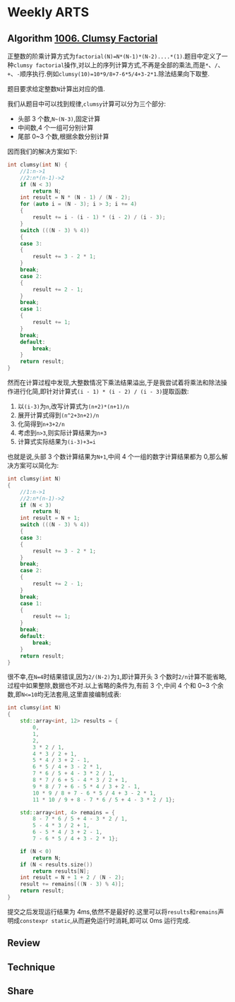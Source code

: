 # Weekly ARTS

## Algorithm [1006. Clumsy Factorial](https://leetcode.com/problems/clumsy-factorial/)

正整数的阶乘计算方式为`factorial(N)=N*(N-1)*(N-2)....*(1)`.题目中定义了一种`clumsy factorial`操作,对以上的序列计算方式,不再是全部的乘法,而是`*`、`/`、`+`、`-`顺序执行.例如`clumsy(10)=10*9/8+7-6*5/4+3-2*1`.除法结果向下取整.

题目要求给定整数`N`计算出对应的值.

我们从题目中可以找到规律,`clumsy`计算可以分为三个部分:

- 头部 3 个数,`N~(N-3)`,固定计算
- 中间数,4 个一组可分别计算
- 尾部 0~3 个数,根据余数分别计算

因而我们的解决方案如下:

```C++
int clumsy(int N) {
    //1:n->1
    //2:n*(n-1)->2
    if (N < 3)
        return N;
    int result = N * (N - 1) / (N - 2);
    for (auto i = (N - 3); i > 3; i += 4)
    {
        result += i - (i - 1) * (i - 2) / (i - 3);
    }
    switch (((N - 3) % 4))
    {
    case 3:
    {
        result += 3 - 2 * 1;
    }
    break;
    case 2:
    {
        result += 2 - 1;
    }
    break;
    case 1:
    {
        result += 1;
    }
    break;
    default:
        break;
    }
    return result;
}
```

然而在计算过程中发现,大整数情况下乘法结果溢出,于是我尝试着将乘法和除法操作进行化简,即针对计算式`(i - 1) * (i - 2) / (i - 3)`提取函数:

1. 以`(i-3)`为`n`,改写计算式为`(n+2)*(n+1)/n`
2. 展开计算式得到`(n^2+3n+2)/n`
3. 化简得到`n+3+2/n`
4. 考虑到`n>3`,则实际计算结果为`n+3`
5. 计算式实际结果为`(i-3)+3=i`

也就是说,头部 3 个数计算结果为`N+1`,中间 4 个一组的数字计算结果都为 0,那么解决方案可以简化为:

```C++
int clumsy(int N)
{
    //1:n->1
    //2:n*(n-1)->2
    if (N < 3)
        return N;
    int result = N + 1;
    switch (((N - 3) % 4))
    {
    case 3:
    {
        result += 3 - 2 * 1;
    }
    break;
    case 2:
    {
        result += 2 - 1;
    }
    break;
    case 1:
    {
        result += 1;
    }
    break;
    default:
        break;
    }
    return result;
}
```

很不幸,在`N=4`时结果错误,因为`2/(N-2)`为`1`,即计算开头 3 个数时`2/n`计算不能省略,过程中如果整除,数据也不对.以上省略的条件为,有前 3 个,中间 4 个和 0~3 个余数,即`N<=10`均无法套用,这里直接编制成表:

```C++
int clumsy(int N)
{
    std::array<int, 12> results = {
        0,
        1,
        2,
        3 * 2 / 1,
        4 * 3 / 2 + 1,
        5 * 4 / 3 + 2 - 1,
        6 * 5 / 4 + 3 - 2 * 1,
        7 * 6 / 5 + 4 - 3 * 2 / 1,
        8 * 7 / 6 + 5 - 4 * 3 / 2 + 1,
        9 * 8 / 7 + 6 - 5 * 4 / 3 + 2 - 1,
        10 * 9 / 8 + 7 - 6 * 5 / 4 + 3 - 2 * 1,
        11 * 10 / 9 + 8 - 7 * 6 / 5 + 4 - 3 * 2 / 1};

    std::array<int, 4> remains = {
        8 - 7 * 6 / 5 + 4 - 3 * 2 / 1,
        5 - 4 * 3 / 2 + 1,
        6 - 5 * 4 / 3 + 2 - 1,
        7 - 6 * 5 / 4 + 3 - 2 * 1};

    if (N < 0)
        return N;
    if (N < results.size())
        return results[N];
    int result = N + 1 + 2 / (N - 2);
    result += remains[((N - 3) % 4)];
    return result;
}
```

提交之后发现运行结果为 4ms,依然不是最好的.这里可以将`results`和`remains`声明成`constexpr static`,从而避免运行时消耗,即可以 0ms 运行完成.

## Review

## Technique

## Share
